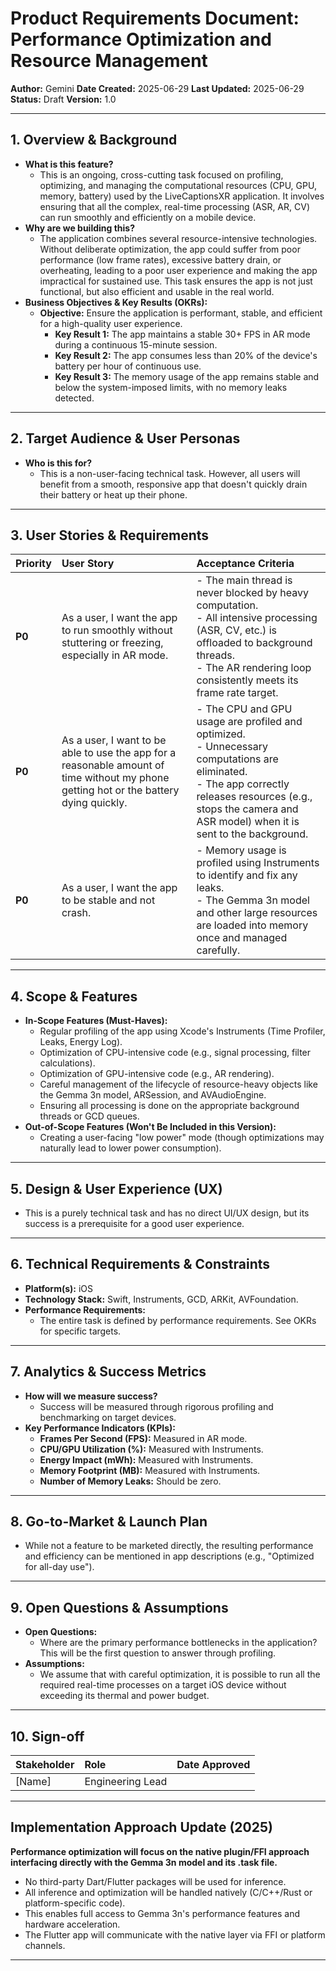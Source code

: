 # Product Requirements Document: Performance Optimization and Resource Management

**Author:** Gemini
**Date Created:** 2025-06-29
**Last Updated:** 2025-06-29
**Status:** Draft
**Version:** 1.0

---

## 1. Overview & Background

*   **What is this feature?**
    *   This is an ongoing, cross-cutting task focused on profiling, optimizing, and managing the computational resources (CPU, GPU, memory, battery) used by the LiveCaptionsXR application. It involves ensuring that all the complex, real-time processing (ASR, AR, CV) can run smoothly and efficiently on a mobile device.
*   **Why are we building this?**
    *   The application combines several resource-intensive technologies. Without deliberate optimization, the app could suffer from poor performance (low frame rates), excessive battery drain, or overheating, leading to a poor user experience and making the app impractical for sustained use. This task ensures the app is not just functional, but also efficient and usable in the real world.
*   **Business Objectives & Key Results (OKRs):**
    *   **Objective:** Ensure the application is performant, stable, and efficient for a high-quality user experience.
        *   **Key Result 1:** The app maintains a stable 30+ FPS in AR mode during a continuous 15-minute session.
        *   **Key Result 2:** The app consumes less than 20% of the device's battery per hour of continuous use.
        *   **Key Result 3:** The memory usage of the app remains stable and below the system-imposed limits, with no memory leaks detected.

---

## 2. Target Audience & User Personas

*   **Who is this for?**
    *   This is a non-user-facing technical task. However, all users will benefit from a smooth, responsive app that doesn't quickly drain their battery or heat up their phone.

---

## 3. User Stories & Requirements

| Priority | User Story                                                                                             | Acceptance Criteria                                                                                                                                                              |
| :------- | :----------------------------------------------------------------------------------------------------- | :------------------------------------------------------------------------------------------------------------------------------------------------------------------------------- |
| **P0**   | As a user, I want the app to run smoothly without stuttering or freezing, especially in AR mode.         | - The main thread is never blocked by heavy computation. <br> - All intensive processing (ASR, CV, etc.) is offloaded to background threads. <br> - The AR rendering loop consistently meets its frame rate target. |
| **P0**   | As a user, I want to be able to use the app for a reasonable amount of time without my phone getting hot or the battery dying quickly. | - The CPU and GPU usage are profiled and optimized. <br> - Unnecessary computations are eliminated. <br> - The app correctly releases resources (e.g., stops the camera and ASR model) when it is sent to the background. |
| **P0**   | As a user, I want the app to be stable and not crash.                                                    | - Memory usage is profiled using Instruments to identify and fix any leaks. <br> - The Gemma 3n model and other large resources are loaded into memory once and managed carefully. |

---

## 4. Scope & Features

*   **In-Scope Features (Must-Haves):**
    *   Regular profiling of the app using Xcode's Instruments (Time Profiler, Leaks, Energy Log).
    *   Optimization of CPU-intensive code (e.g., signal processing, filter calculations).
    *   Optimization of GPU-intensive code (e.g., AR rendering).
    *   Careful management of the lifecycle of resource-heavy objects like the Gemma 3n model, ARSession, and AVAudioEngine.
    *   Ensuring all processing is done on the appropriate background threads or GCD queues.
*   **Out-of-Scope Features (Won't Be Included in this Version):**
    *   Creating a user-facing "low power" mode (though optimizations may naturally lead to lower power consumption).

---

## 5. Design & User Experience (UX)

*   This is a purely technical task and has no direct UI/UX design, but its success is a prerequisite for a good user experience.

---

## 6. Technical Requirements & Constraints

*   **Platform(s):** iOS
*   **Technology Stack:** Swift, Instruments, GCD, ARKit, AVFoundation.
*   **Performance Requirements:**
    *   The entire task is defined by performance requirements. See OKRs for specific targets.

---

## 7. Analytics & Success Metrics

*   **How will we measure success?**
    *   Success will be measured through rigorous profiling and benchmarking on target devices.
*   **Key Performance Indicators (KPIs):**
    *   **Frames Per Second (FPS):** Measured in AR mode.
    *   **CPU/GPU Utilization (%):** Measured with Instruments.
    *   **Energy Impact (mWh):** Measured with Instruments.
    *   **Memory Footprint (MB):** Measured with Instruments.
    *   **Number of Memory Leaks:** Should be zero.

---

## 8. Go-to-Market & Launch Plan

*   While not a feature to be marketed directly, the resulting performance and efficiency can be mentioned in app descriptions (e.g., "Optimized for all-day use").

---

## 9. Open Questions & Assumptions

*   **Open Questions:**
    *   Where are the primary performance bottlenecks in the application? This will be the first question to answer through profiling.
*   **Assumptions:**
    *   We assume that with careful optimization, it is possible to run all the required real-time processes on a target iOS device without exceeding its thermal and power budget.

---

## 10. Sign-off

| Stakeholder       | Role                | Date Approved |
| :---------------- | :------------------ | :------------ |
| [Name]            | Engineering Lead    |               |

---

## Implementation Approach Update (2025)

**Performance optimization will focus on the native plugin/FFI approach interfacing directly with the Gemma 3n model and its .task file.**
- No third-party Dart/Flutter packages will be used for inference.
- All inference and optimization will be handled natively (C/C++/Rust or platform-specific code).
- This enables full access to Gemma 3n's performance features and hardware acceleration.
- The Flutter app will communicate with the native layer via FFI or platform channels.

---
